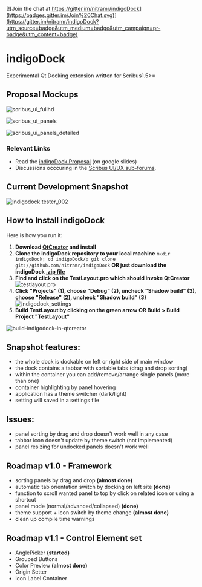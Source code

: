 [![Join the chat at https://gitter.im/nitramr/indigoDock](https://badges.gitter.im/Join%20Chat.svg)](https://gitter.im/nitramr/indigoDock?utm_source=badge&utm_medium=badge&utm_campaign=pr-badge&utm_content=badge)
# indigoDock 
Experimental Qt Docking extension written for Scribus1.5>=  

## Proposal Mockups
![scribus_ui_fullhd](https://cloud.githubusercontent.com/assets/4140247/10866901/27f00cba-8014-11e5-91f8-8894712e08ce.png)

![scribus_ui_panels](https://cloud.githubusercontent.com/assets/4140247/10866907/6fe10a9c-8014-11e5-9d46-8fd4ec9ecc33.png)

![scribus_ui_panels_detailed](https://cloud.githubusercontent.com/assets/4140247/10866918/5d8ae97a-8015-11e5-85ad-a27eeaaad4ce.png)

### Relevant Links 
* Read the [indigoDock Proposal](https://goo.gl/T4gFd5) (on google slides)  
* Discussions occcuring in the [Scribus UI/UX sub-forums](http://forums.scribus.net/index.php/topic,1617.0.html).  

## Current Development Snapshot
![indigodock tester_002](https://cloud.githubusercontent.com/assets/15112256/11666883/e7e91a14-9dee-11e5-9c43-4b0a2c84af70.png)


## How to Install indigoDock
Here is how you run it:  
1. **Download [QtCreator](http://www.qt.io/download-open-source/) and install**  
2. **Clone the indigoDock repository to your local machine** ```mkdir indigoDock; cd indigoDock/; git clone git://github.com/nitramr/indigoDock``` **OR just download the indigoDock [.zip file](https://github.com/nitramr/indigoDock/archive/master.zip)**  
3. **Find and click on the TestLayout.pro which should invoke QtCreator**  
![testlayout pro](https://cloud.githubusercontent.com/assets/4140247/10866360/21cef028-7ff9-11e5-8c4c-e0e86c682868.png)  
4. **Click "Projects" (1), choose "Debug" (2), uncheck "Shadow build" (3), choose "Release" (2), uncheck "Shadow build" (3)**  
![indigodock_settings](https://cloud.githubusercontent.com/assets/15112256/11942773/1b5a8e9c-a839-11e5-8a50-a897ec7a7236.png)  
5. **Build TestLayout by clicking on the green arrow OR Build > Build Project "TestLayout"**  

![build-indigodock-in-qtcreator](https://cloud.githubusercontent.com/assets/4140247/10866388/01e7e67e-7ffa-11e5-852c-0176e022c647.jpg)  

## Snapshot features:
* the whole dock is dockable on left or right side of main window  
* the dock contains a tabbar with sortable tabs (drag and drop sorting)  
* within the container you can add/remove/arrange single panels (more than one)  
* container highlighting by panel hovering  
* application has a theme switcher (dark/light)  
* setting will saved in a settings file  


## Issues:
* panel sorting by drag and drop doesn't work well in any case  
* tabbar icon doesn't update by theme switch (not implemented)  
* panel resizing for undocked panels doesn't work well  


## Roadmap v1.0 - Framework
* sorting panels by drag and drop **(almost done)**  
* automatic tab orientation switch by docking on left site **(done)**  
* function to scroll wanted panel to top by click on related icon or using a shortcut  
* panel mode (normal/advanced/collapsed) **(done)**  
* theme support + icon switch by theme change **(almost done)**  
* clean up compile time warnings  

## Roadmap v1.1 - Control Element set
* AnglePicker **(started)**  
* Grouped Buttons  
* Color Preview **(almost done)**  
* Origin Setter  
* Icon Label Container  
